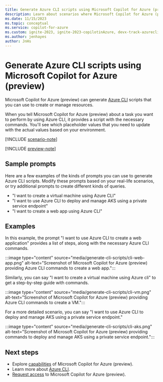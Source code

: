 ```yaml
---
title: Generate Azure CLI scripts using Microsoft Copilot for Azure (preview)
description: Learn about scenarios where Microsoft Copilot for Azure (preview) can generate Azure CLI scripts for you to customize and use.
ms.date: 11/15/2023
ms.topic: conceptual
ms.service: copilot-for-azure
ms.custom: ignite-2023, ignite-2023-copilotinAzure, devx-track-azurecli
ms.author: jenhayes
author: JnHs
---
```


# Generate Azure CLI scripts using Microsoft Copilot for Azure (preview)

Microsoft Copilot for Azure (preview) can generate [Azure CLI](/cli/azure/) scripts that you can use to create or manage resources.

When you tell Microsoft Copilot for Azure (preview) about a task you want to perform by using Azure CLI, it provides a script with the necessary commands. You'll see which placeholder values that you need to update with the actual values based on your environment.

[!INCLUDE [scenario-note](includes/scenario-note.md)]

[!INCLUDE [preview-note](includes/preview-note.md)]

## Sample prompts

Here are a few examples of the kinds of prompts you can use to generate Azure CLI scripts. Modify these prompts based on your real-life scenarios, or try additional prompts to create different kinds of queries.

- "I want to create a virtual machine using Azure CLI"
- "I want to use Azure CLI to deploy and manage AKS using a private service endpoint"
- "I want to create a web app using Azure CLI"

## Examples

In this example, the prompt "I want to use Azure CLI to create a web application" provides a list of steps, along with the necessary Azure CLI commands.

:::image type="content" source="media/generate-cli-scripts/cli-web-app.png" alt-text="Screenshot of Microsoft Copilot for Azure (preview) providing Azure CLI commands to create a web app.":::

Similarly, you can say "I want to create a virtual machine using Azure cli" to get a step-by-step guide with commands.

:::image type="content" source="media/generate-cli-scripts/cli-vm.png" alt-text="Screenshot of Microsoft Copilot for Azure (preview) providing Azure CLI commands to create a VM.":::

For a more detailed scenario, you can say "I want to use Azure CLI to deploy and manage AKS using a private service endpoint."

:::image type="content" source="media/generate-cli-scripts/cli-aks.png" alt-text="Screenshot of Microsoft Copilot for Azure (preview) providing commands to deploy and manage AKS using a private service endpoint.":::

## Next steps

- Explore [capabilities](capabilities.md) of Microsoft Copilot for Azure (preview).
- Learn more about [Azure CLI](/azure/cli).
- [Request access](https://aka.ms/MSCopilotforAzurePreview) to Microsoft Copilot for Azure (preview).
